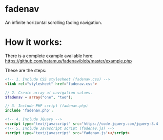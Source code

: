 # fadenav
An infinite horizontal scrolling fading navigation.

# How it works:
There is a complete example available here:
https://github.com/natamus/fadenav/blob/master/example.php

These are the steps:
```html
<!-- 1. Include CSS stylesheet (fadenav.css) -->
<link rel="stylesheet" href="fadenav.css">
```
```php
// 2. Create array of navigation values.
$fadenav = array("one", "two");

// 3. Include PHP script (fadenav.php)
include 'fadenav.php';
```
```html
<!-- 4. Include JQuery -->
<script type="text/javascript" src="https://code.jquery.com/jquery-3.4.1.min.js"></script>
<!-- 5. Include Javascript script (fadenav.js) -->
<script type="text/javascript" src="fadenav.js"></script>
```